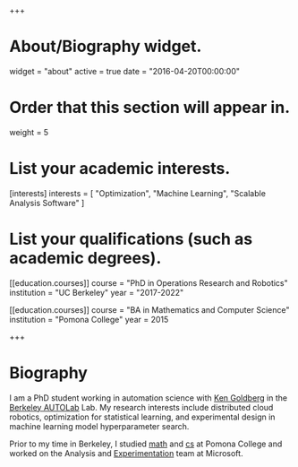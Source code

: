 +++
# About/Biography widget.
widget = "about"
active = true
date = "2016-04-20T00:00:00"

# Order that this section will appear in.
weight = 5

# List your academic interests.
[interests]
  interests = [
    "Optimization",
    "Machine Learning",
    "Scalable Analysis Software"
  ]

# List your qualifications (such as academic degrees).
[[education.courses]]
  course = "PhD in Operations Research and Robotics"
  institution = "UC Berkeley"
  year = "2017-2022"


[[education.courses]]
  course = "BA in Mathematics and Computer Science"
  institution = "Pomona College"
  year = 2015
 
+++

# Biography

I am a PhD student working in automation science with [Ken Goldberg](http://goldberg.berkeley.edu/) in the [Berkeley AUTOLab](http://autolab.berkeley.edu/) Lab. My research interests include distributed cloud robotics, optimization for statistical learning, and experimental design in machine learning model hyperparameter search.

Prior to my time in Berkeley, I studied [math](https://www.pomona.edu/academics/departments/mathematics)
and [cs](https://www.pomona.edu/academics/departments/computer-science) at Pomona College and worked
on the Analysis and [Experimentation](http://exp-platform.com/) team at Microsoft.
